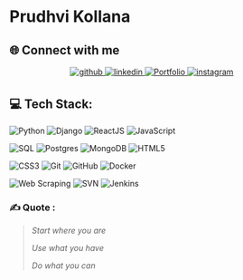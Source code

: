 # Prudhvi Kollana 
## 🌐 Connect with me   
<div align="center">  
<a href="https://github.com/prudhvikollanapK" target="_blank">  
<img src="https://img.shields.io/badge/github-%2324292e.svg?&style=for-the-badge&logo=github&logoColor=white" alt="github" style="margin-bottom: 5px;" />  
</a>
<a href="https://www.linkedin.com/in/prudhvikollanapk/" target="_blank">  
<img src="https://img.shields.io/badge/linkedin-%231E77B5.svg?&style=for-the-badge&logo=linkedin&logoColor=white" alt="linkedin" style="margin-bottom: 5px;" />  
</a>  
<a href="https://prudhvi-kollana-portfolio.vercel.app/" target="_blank">  
<img src="https://img.shields.io/badge/dev.to-%2308090A.svg?&style=for-the-badge&logo=Portfolio&logoColor=white" alt="Portfolio" style="margin-bottom: 5px;" />  
</a>
<a href="https://www.instagram.com/_pk_as_prudhvikollana_/" target="_blank">  
<img src="https://img.shields.io/badge/instagram-%23000000.svg?&style=for-the-badge&logo=instagram&logoColor=white" alt="instagram" style="margin-bottom: 5px;" />  
</a>   



</div>   


## 💻 Tech Stack:
![Python](https://img.shields.io/badge/python-3670A0?style=for-the-badge&logo=python&logoColor=ffdd54) 
![Django](https://img.shields.io/badge/django-%23092E20.svg?style=for-the-badge&logo=django&logoColor=white) 
![ReactJS](https://img.shields.io/badge/react-61DAFB?style=for-the-badge&logo=react&logoColor=white)
![JavaScript](https://img.shields.io/badge/javascript-%23323330.svg?style=for-the-badge&logo=javascript&logoColor=%23F7DF1E)

![SQL](https://img.shields.io/badge/sql-003B57?style=for-the-badge&logo=sql&logoColor=white)
![Postgres](https://img.shields.io/badge/postgres-%23316192.svg?style=for-the-badge&logo=postgresql&logoColor=white) 
![MongoDB](https://img.shields.io/badge/mongodb-47A248?style=for-the-badge&logo=mongodb&logoColor=white) 
![HTML5](https://img.shields.io/badge/html5-%23E34F26.svg?style=for-the-badge&logo=html5&logoColor=white)

![CSS3](https://img.shields.io/badge/css3-%231572B6.svg?style=for-the-badge&logo=css3&logoColor=white)
![Git](https://img.shields.io/badge/git-%23F05032.svg?style=for-the-badge&logo=git&logoColor=white)
![GitHub](https://img.shields.io/badge/github-%23121011.svg?style=for-the-badge&logo=github&logoColor=white)
![Docker](https://img.shields.io/badge/docker-2496ED?style=for-the-badge&logo=docker&logoColor=white)

![Web Scraping](https://img.shields.io/badge/web%20scraping-%2314354C.svg?style=for-the-badge&logo=web-scraping)
![SVN](https://img.shields.io/badge/svn-%2300599C.svg?style=for-the-badge&logo=subversion&logoColor=white)
![Jenkins](https://img.shields.io/badge/jenkins-%232C5263.svg?style=for-the-badge&logo=jenkins&logoColor=white)


### ✍️ Quote :
 > *Start where you are*
> 
>  *Use what you have*
> 
>  *Do what you can*

